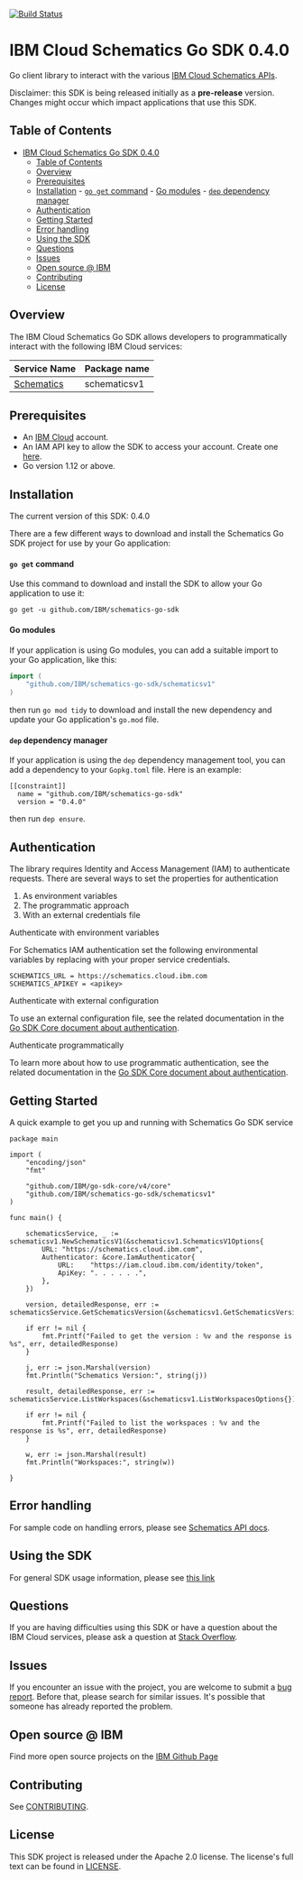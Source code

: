 [![Build Status](https://travis-ci.org/IBM/schematics-go-sdk.svg?branch=main)](https://travis-ci.org/IBM/schematics-go-sdk)

# IBM Cloud Schematics Go SDK 0.4.0
Go client library to interact with the various [IBM Cloud Schematics APIs](https://cloud.ibm.com/apidocs?category=schematics).

Disclaimer: this SDK is being released initially as a **pre-release** version.
Changes might occur which impact applications that use this SDK. 

## Table of Contents
<!--
  The TOC below is generated using the `markdown-toc` node package.

      https://github.com/jonschlinkert/markdown-toc

  You should regenerate the TOC after making changes to this file.

      npx markdown-toc -i README.md 
  -->

<!-- toc -->

- [IBM Cloud Schematics Go SDK 0.4.0](#ibm-cloud-schematics-go-sdk-004)
	- [Table of Contents](#table-of-contents)
	- [Overview](#overview)
	- [Prerequisites](#prerequisites)
	- [Installation](#installation)
			- [`go get` command](#go-get-command)
			- [Go modules](#go-modules)
			- [`dep` dependency manager](#dep-dependency-manager)
	- [Authentication](#authentication)
	- [Getting Started](#getting-started)
	- [Error handling](#error-handling)
	- [Using the SDK](#using-the-sdk)
	- [Questions](#questions)
	- [Issues](#issues)
	- [Open source @ IBM](#open-source--ibm)
	- [Contributing](#contributing)
	- [License](#license)

<!-- tocstop -->

## Overview

The IBM Cloud Schematics Go SDK allows developers to programmatically interact with the following IBM Cloud services:

Service Name | Package name 
--- | --- 
[Schematics](https://cloud.ibm.com/apidocs/schematics) | schematicsv1 

## Prerequisites

[ibm-cloud-onboarding]: https://cloud.ibm.com/registration

* An [IBM Cloud][ibm-cloud-onboarding] account.
* An IAM API key to allow the SDK to access your account. Create one [here](https://cloud.ibm.com/iam/apikeys).
* Go version 1.12 or above.

## Installation
The current version of this SDK: 0.4.0

There are a few different ways to download and install the Schematics Go SDK project for use by your
Go application:

#### `go get` command  
Use this command to download and install the SDK to allow your Go application to
use it:

```
go get -u github.com/IBM/schematics-go-sdk
```

#### Go modules  
If your application is using Go modules, you can add a suitable import to your
Go application, like this:

```go
import (
	"github.com/IBM/schematics-go-sdk/schematicsv1"
)
```

then run `go mod tidy` to download and install the new dependency and update your Go application's
`go.mod` file.

#### `dep` dependency manager  
If your application is using the `dep` dependency management tool, you can add a dependency
to your `Gopkg.toml` file.  Here is an example:

```
[[constraint]]
  name = "github.com/IBM/schematics-go-sdk"
  version = "0.4.0"

```

then run `dep ensure`.

## Authentication

The library requires Identity and Access Management (IAM) to authenticate requests. There are several ways to set the properties for authentication

1. As environment variables
2. The programmatic approach
3. With an external credentials file

Authenticate with environment variables

For Schematics IAM authentication set the following environmental variables by replacing <apikey> with your proper service credentials. 

```
SCHEMATICS_URL = https://schematics.cloud.ibm.com
SCHEMATICS_APIKEY = <apikey>
```

Authenticate with external configuration

To use an external configuration file, see the related documentation in the [Go SDK Core document about authentication](https://github.com/IBM/ibm-cloud-sdk-common/blob/master/README.md).

Authenticate programmatically

To learn more about how to use programmatic authentication, see the related documentation in the [Go SDK Core document about authentication](https://github.com/IBM/ibm-cloud-sdk-common/blob/master/README.md).


## Getting Started

A quick example to get you up and running with Schematics Go SDK service

```
package main

import (
	"encoding/json"
	"fmt"

	"github.com/IBM/go-sdk-core/v4/core"
	"github.com/IBM/schematics-go-sdk/schematicsv1"
)

func main() {

	schematicsService, _ := schematicsv1.NewSchematicsV1(&schematicsv1.SchematicsV1Options{
		URL: "https://schematics.cloud.ibm.com",
		Authenticator: &core.IamAuthenticator{
			URL:    "https://iam.cloud.ibm.com/identity/token",
			ApiKey: ". . . . . .",
		},
	})

	version, detailedResponse, err := schematicsService.GetSchematicsVersion(&schematicsv1.GetSchematicsVersionOptions{})

	if err != nil {
		fmt.Printf("Failed to get the version : %v and the response is %s", err, detailedResponse)
	}

	j, err := json.Marshal(version)
	fmt.Println("Schematics Version:", string(j))

	result, detailedResponse, err := schematicsService.ListWorkspaces(&schematicsv1.ListWorkspacesOptions{})

	if err != nil {
		fmt.Printf("Failed to list the workspaces : %v and the response is %s", err, detailedResponse)
	}

	w, err := json.Marshal(result)
	fmt.Println("Workspaces:", string(w))

}
```

## Error handling

For sample code on handling errors, please see [Schematics API docs](https://cloud.ibm.com/apidocs/schematics#error-handling).

## Using the SDK
For general SDK usage information, please see [this link](https://github.com/IBM/ibm-cloud-sdk-common/blob/master/README.md)

## Questions

If you are having difficulties using this SDK or have a question about the IBM Cloud services,
please ask a question at 
[Stack Overflow](http://stackoverflow.com/questions/ask?tags=ibm-cloud).

## Issues
If you encounter an issue with the project, you are welcome to submit a
[bug report](https://github.com/IBM/schematics-go-sdk/issues).
Before that, please search for similar issues. It's possible that someone has already reported the problem.

## Open source @ IBM
Find more open source projects on the [IBM Github Page](http://ibm.github.io/)

## Contributing
See [CONTRIBUTING](CONTRIBUTING.md).

## License

This SDK project is released under the Apache 2.0 license.
The license's full text can be found in [LICENSE](LICENSE).
